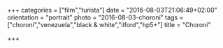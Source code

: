 +++
categories = ["film","turista"]
date = "2016-08-03T21:06:49+02:00"
orientation = "portrait"
photo = "2016-08-03-choroní"
tags = ["choroní","venezuela","black & white","ilford","hp5+"]
title = "Choroní"

+++
